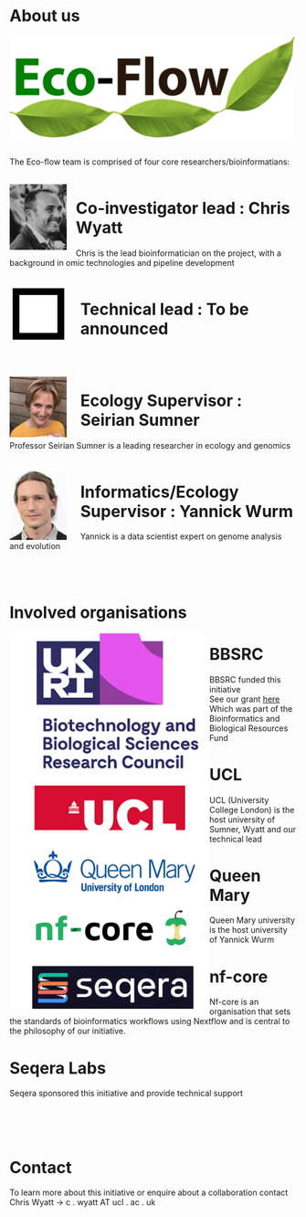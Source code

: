 # About us

<img width="500" src="./img/bitmap2.png" />
<br><br>

The Eco-flow team is comprised of four core researchers/bioinformatians:
<br><br>

<img style="margin-right: 1.0rem" align="left" width="100" src="./img/chris.png" />

# Co-investigator lead           : Chris Wyatt
 Chris is the lead bioinformatician on the project, with a background in omic technologies and pipeline development
<br><br>

<img style="margin-right: 1.5rem" align="left" width="100" src="./img/blackbox.png" />

# Technical lead                  : To be announced

<br><br>

<img style="margin-right: 1.5rem" align="left" width="100" src="./img/seirian.png" />

# Ecology Supervisor             : Seirian Sumner
 Professor Seirian Sumner is a leading researcher in ecology and genomics 
<br><br>

<img style="margin-right: 1.5rem" align="left" width="100" src="./img/yannick.png" />

# Informatics/Ecology Supervisor : Yannick Wurm
Yannick is a data scientist expert on genome analysis and evolution
<br><br><br><br>

# Involved organisations

<img align="left" width="350" src="./img/sponsers.png" />

# BBSRC

BBSRC funded this initiative<br>
See our grant [here](https://shorturl.at/bjAI3)<br>
Which was part of the Bioinformatics and Biological Resources Fund<br>

# UCL

UCL (University College London) is the host university of Sumner, Wyatt and our technical lead

# Queen Mary

Queen Mary university is the host university of Yannick Wurm

# nf-core

Nf-core is an organisation that sets the standards of bioinformatics workflows using Nextflow and is central to the philosophy of our initiative.

# Seqera Labs

Seqera sponsored this initiative and provide technical support<br>

<br><br><br>


# Contact

To learn more about this initiative or enquire about a collaboration contact Chris Wyatt
-> c . wyatt AT ucl . ac .  uk


